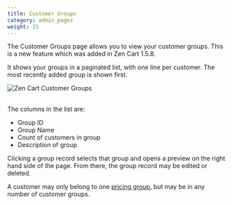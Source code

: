 ```yaml
---
title: Customer Groups
category: admin_pages
weight: 25
---
```


The Customer Groups page allows you to view your customer groups. This is a new feature which was added in Zen Cart 1.5.8. 


It shows your groups in a paginated list, with one line per customer. 
The most recently added group is shown first. 

<img src="/images/customer_groups.png" alt="Zen Cart Customer Groups" />
<br><br>

The columns in the list are: 

- Group ID
- Group Name 
- Count of customers in group
- Description of group 
 
Clicking a group record selects that group and opens a preview on the right hand side of the page.  From there, the group record may be edited or deleted.  

A customer may only belong to one [pricing group](/user/admin_pages/customers/group_pricing/), but may be in any number of customer groups. 


